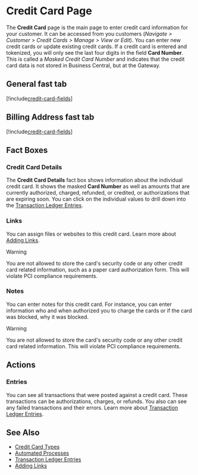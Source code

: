 # Credit Card Page

The **Credit Card** page is the main page to enter credit card information for your customer. It can be accessed from you customers (*Navigate > Customer > Credit Cards > Manage > View or Edit*). You can enter new credit cards or update existing credit cards. If a credit card is entered and tokenized, you will only see the last four digits in the field **Card Number**. This is called a *Masked Credit Card Number* and indicates that the credit card data is not stored in Business Central, but at the Gateway.

## General fast tab

[!include[credit-card-fields](includes/credit-card-fields.md)]

## Billing Address fast tab

[!include[credit-card-fields](includes/credit-card-billing-address-fields.md)]

## Fact Boxes

### Credit Card Details

The **Credit Card Details** fact box shows information about the individual credit card. It shows the masked **Card Number** as well as amounts that are currently authorized, charged, refunded, or credited, or authorizations that are expiring soon. You can click on the individual values to drill down into the [Transaction Ledger Entries](page-transaction-entries.md).

### Links

You can assign files or websites to this credit card. Learn more about [Adding Links](https://docs.microsoft.com/en-us/dynamics365/business-central/ui-how-add-link-to-record).

> [!WARNING]
> You are not allowed to store the card's security code or any other credit card related information, such as a paper card authorization form. This will violate PCI compliance requirements.

### Notes

You can enter notes for this credit card. For instance, you can enter information who and when authorized you to charge the cards or if the card was blocked, why it was blocked.

> [!WARNING]
> You are not allowed to store the card's security code or any other credit card related information. This will violate PCI compliance requirements.

## Actions

### Entries

You can see all transactions that were posted against a credit card. These transactions can be authorizations, charges, or refunds. You also can see any failed transactions and their errors. Learn more about [Transaction Ledger Entries](page-transaction-entries.md).

## See Also

- [Credit Card Types](page-credit-card-types.md)
- [Automated Processes](job-queue-setup.md)
- [Transaction Ledger Entries](page-transaction-entries.md)
- [Adding Links](https://docs.microsoft.com/en-us/dynamics365/business-central/ui-how-add-link-to-record)
